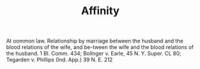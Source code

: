 ---
title: Affinity
letter: A
permalink: "/definitions/bld-affinity.html"
body: At oommon law. Relationship by marriage between the husband and the blood relations
  of the wife, and be-tween the wife and the blood relations of the husband. 1 Bl.
  Comm. 434; Bollnger v. Earle, 45 N. Y. Super. CL 80; Tegarden v. Phillips (Ind.
  App.) 39 N. E. 212
published_at: '2018-07-07'
source: Black's Law Dictionary 2nd Ed (1910)
layout: post
---